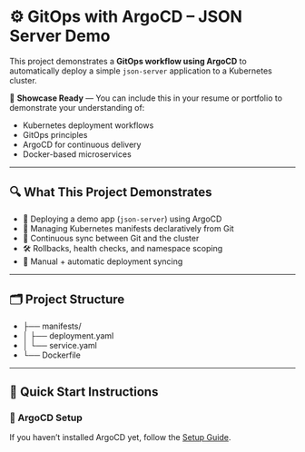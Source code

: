 # ⚙️ GitOps with ArgoCD – JSON Server Demo

This project demonstrates a **GitOps workflow using ArgoCD** to automatically deploy a simple `json-server` application to a Kubernetes cluster.

📌 **Showcase Ready** — You can include this in your resume or portfolio to demonstrate your understanding of:
- Kubernetes deployment workflows
- GitOps principles
- ArgoCD for continuous delivery
- Docker-based microservices

---

## 🔍 What This Project Demonstrates

- 🎯 Deploying a demo app (`json-server`) using ArgoCD
- 📂 Managing Kubernetes manifests declaratively from Git
- 🔄 Continuous sync between Git and the cluster
- 🛠 Rollbacks, health checks, and namespace scoping
- 🔧 Manual + automatic deployment syncing

---

## 🗂 Project Structure

- ├── manifests/
- │ ├── deployment.yaml
- │ └── service.yaml
- └── Dockerfile


---

## 🚀 Quick Start Instructions

### 🧩 ArgoCD Setup

If you haven’t installed ArgoCD yet, follow the [Setup Guide](./setup.md).
